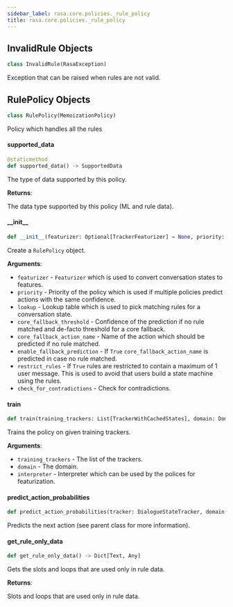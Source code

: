 ```yaml
---
sidebar_label: rasa.core.policies._rule_policy
title: rasa.core.policies._rule_policy
---
```

## InvalidRule Objects

```python
class InvalidRule(RasaException)
```

Exception that can be raised when rules are not valid.

## RulePolicy Objects

```python
class RulePolicy(MemoizationPolicy)
```

Policy which handles all the rules

#### supported\_data

```python
@staticmethod
def supported_data() -> SupportedData
```

The type of data supported by this policy.

**Returns**:

  The data type supported by this policy (ML and rule data).

#### \_\_init\_\_

```python
def __init__(featurizer: Optional[TrackerFeaturizer] = None, priority: int = RULE_POLICY_PRIORITY, lookup: Optional[Dict] = None, core_fallback_threshold: float = DEFAULT_CORE_FALLBACK_THRESHOLD, core_fallback_action_name: Text = ACTION_DEFAULT_FALLBACK_NAME, enable_fallback_prediction: bool = True, restrict_rules: bool = True, check_for_contradictions: bool = True, **kwargs: Any, ,) -> None
```

Create a `RulePolicy` object.

**Arguments**:

- `featurizer` - `Featurizer` which is used to convert conversation states to
  features.
- `priority` - Priority of the policy which is used if multiple policies predict
  actions with the same confidence.
- `lookup` - Lookup table which is used to pick matching rules for a conversation
  state.
- `core_fallback_threshold` - Confidence of the prediction if no rule matched
  and de-facto threshold for a core fallback.
- `core_fallback_action_name` - Name of the action which should be predicted
  if no rule matched.
- `enable_fallback_prediction` - If `True` `core_fallback_action_name` is
  predicted in case no rule matched.
- `restrict_rules` - If `True` rules are restricted to contain a maximum of 1
  user message. This is used to avoid that users build a state machine
  using the rules.
- `check_for_contradictions` - Check for contradictions.

#### train

```python
def train(training_trackers: List[TrackerWithCachedStates], domain: Domain, interpreter: NaturalLanguageInterpreter, **kwargs: Any, ,) -> None
```

Trains the policy on given training trackers.

**Arguments**:

- `training_trackers` - The list of the trackers.
- `domain` - The domain.
- `interpreter` - Interpreter which can be used by the polices for featurization.

#### predict\_action\_probabilities

```python
def predict_action_probabilities(tracker: DialogueStateTracker, domain: Domain, interpreter: NaturalLanguageInterpreter, **kwargs: Any, ,) -> "PolicyPrediction"
```

Predicts the next action (see parent class for more information).

#### get\_rule\_only\_data

```python
def get_rule_only_data() -> Dict[Text, Any]
```

Gets the slots and loops that are used only in rule data.

**Returns**:

  Slots and loops that are used only in rule data.

